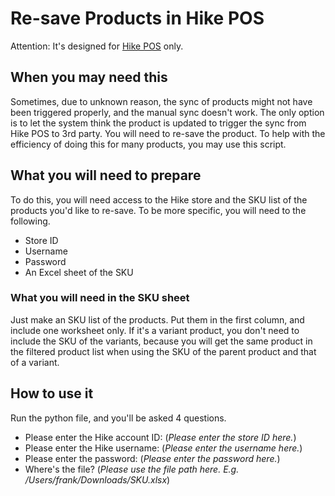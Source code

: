 
# Re-save Products in Hike POS

Attention: It's designed for [Hike POS](https://hikeup.com/) only.

## When you may need this

Sometimes, due to unknown reason, the sync of products might not have been triggered properly, and the manual sync 
doesn't work. The only option is to let the system think the product is updated to trigger the sync from Hike POS to 
3rd party. You will need to re-save the product. To help with the efficiency of doing this for many products, you may 
use this script.

## What you will need to prepare

To do this, you will need access to the Hike store and the SKU list of the products you'd like to re-save. To be more 
specific, you will need to the following.

- Store ID
- Username
- Password
- An Excel sheet of the SKU

### What you will need in the SKU sheet

Just make an SKU list of the products. Put them in the first column, and include one worksheet only. If it's a variant 
product, you don't need to include the SKU of the variants, because you will get the same product in the filtered 
product list when using the SKU of the parent product and that of a variant.

## How to use it

Run the python file, and you'll be asked 4 questions.
- Please enter the Hike account ID: (_Please enter the store ID here._) 
- Please enter the Hike username: (_Please enter the username here._) 
- Please enter the password: (_Please enter the password here._) 
- Where's the file? (_Please use the file path here. E.g. /Users/frank/Downloads/SKU.xlsx_)
